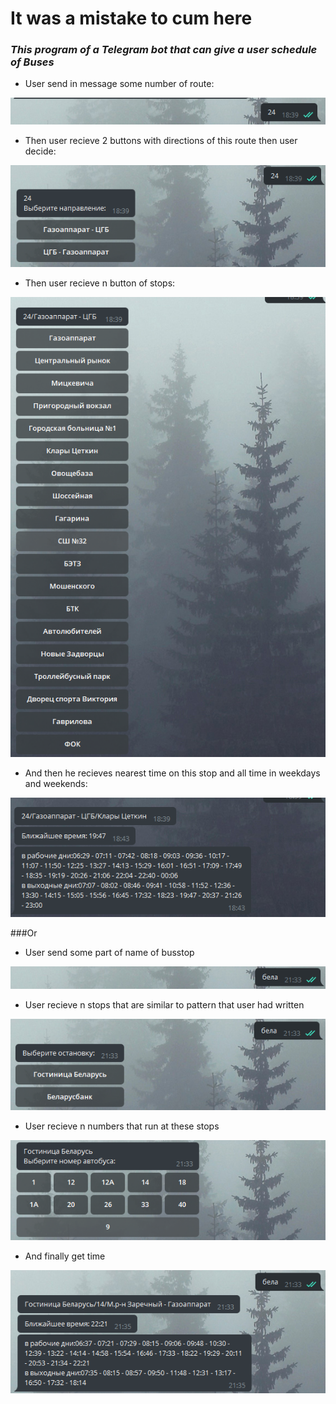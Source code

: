 # It was a mistake to cum here
### ***This program of a Telegram bot that can give a user schedule of Buses*** ###
- User send in message some number of route:

<p align="center">
<img src="img/enter_num.png">
</p>

- Then user recieve 2 buttons with directions of this route then user decide:

<p align="center">
<img src="img/dir_choose.png">
</p>

- Then user recieve n button of stops:

<p align="center">
<img src="img/n stops.png">
</p>

- And then he recieves nearest time on this stop and all time in weekdays and weekends:

<p align="center">
<img src="img/time.png">
</p>

###Or

- User send some part of name of busstop

<p align="center">
<img src="img/enter_stop.png">
</p>

- User recieve n stops that are similar to pattern that user had written

<p align="center">
<img src="img/s2_n_stops.png">
</p>

- User recieve n numbers that run at these stops

<p align="center">
<img src="img/s2_route_choose.png">
</p>

- And finally get time

<p align="center">
<img src="img/s2_get_time.png">
</p>
